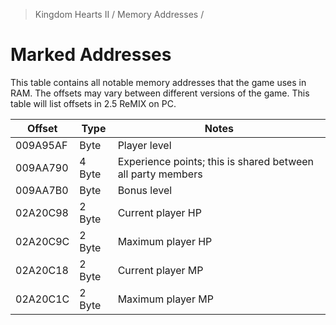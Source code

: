 > Kingdom Hearts II / Memory Addresses /
# Marked Addresses

This table contains all notable memory addresses that the game uses in RAM.
The offsets may vary between different versions of the game. This table will list offsets in 2.5 ReMIX on PC.

| Offset   | Type   | Notes |
|----------|--------|-------|
| 009A95AF | Byte   | Player level
| 009AA790 | 4 Byte | Experience points; this is shared between all party members
| 009AA7B0 | Byte   | Bonus level
| 02A20C98 | 2 Byte | Current player HP
| 02A20C9C | 2 Byte | Maximum player HP
| 02A20C18 | 2 Byte | Current player MP
| 02A20C1C | 2 Byte | Maximum player MP
